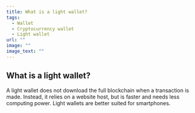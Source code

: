 ```yaml
---
title: What is a light wallet?
tags:
  - Wallet
  - Cryptocurrency wallet
  - Light wallet
url: ""
image: ""
image_text: ""
---
```


## What is a light wallet?

A light wallet does not download the full blockchain when a transaction is made. Instead, it relies on a website host, but is faster and needs less computing power. Light wallets are better suited for smartphones.
